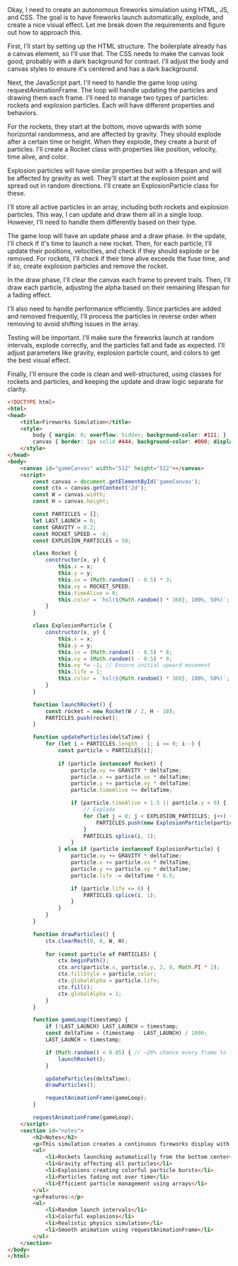 <think>
Okay, I need to create an autonomous fireworks simulation using HTML, JS, and CSS. The goal is to have fireworks launch automatically, explode, and create a nice visual effect. Let me break down the requirements and figure out how to approach this.

First, I'll start by setting up the HTML structure. The boilerplate already has a canvas element, so I'll use that. The CSS needs to make the canvas look good, probably with a dark background for contrast. I'll adjust the body and canvas styles to ensure it's centered and has a dark background.

Next, the JavaScript part. I'll need to handle the game loop using requestAnimationFrame. The loop will handle updating the particles and drawing them each frame. I'll need to manage two types of particles: rockets and explosion particles. Each will have different properties and behaviors.

For the rockets, they start at the bottom, move upwards with some horizontal randomness, and are affected by gravity. They should explode after a certain time or height. When they explode, they create a burst of particles. I'll create a Rocket class with properties like position, velocity, time alive, and color.

Explosion particles will have similar properties but with a lifespan and will be affected by gravity as well. They'll start at the explosion point and spread out in random directions. I'll create an ExplosionParticle class for these.

I'll store all active particles in an array, including both rockets and explosion particles. This way, I can update and draw them all in a single loop. However, I'll need to handle them differently based on their type.

The game loop will have an update phase and a draw phase. In the update, I'll check if it's time to launch a new rocket. Then, for each particle, I'll update their positions, velocities, and check if they should explode or be removed. For rockets, I'll check if their time alive exceeds the fuse time, and if so, create explosion particles and remove the rocket.

In the draw phase, I'll clear the canvas each frame to prevent trails. Then, I'll draw each particle, adjusting the alpha based on their remaining lifespan for a fading effect.

I'll also need to handle performance efficiently. Since particles are added and removed frequently, I'll process the particles in reverse order when removing to avoid shifting issues in the array.

Testing will be important. I'll make sure the fireworks launch at random intervals, explode correctly, and the particles fall and fade as expected. I'll adjust parameters like gravity, explosion particle count, and colors to get the best visual effect.

Finally, I'll ensure the code is clean and well-structured, using classes for rockets and particles, and keeping the update and draw logic separate for clarity.
</think>

```html
<!DOCTYPE html>
<html>
<head>
    <title>Fireworks Simulation</title>
    <style>
        body { margin: 0; overflow: hidden; background-color: #111; }
        canvas { border: 1px solid #444; background-color: #000; display: block; margin: 20px auto; }
    </style>
</head>
<body>
    <canvas id="gameCanvas" width="512" height="512"></canvas>
    <script>
        const canvas = document.getElementById('gameCanvas');
        const ctx = canvas.getContext('2d');
        const W = canvas.width;
        const H = canvas.height;

        const PARTICLES = [];
        let LAST_LAUNCH = 0;
        const GRAVITY = 0.2;
        const ROCKET_SPEED = -8;
        const EXPLOSION_PARTICLES = 50;

        class Rocket {
            constructor(x, y) {
                this.x = x;
                this.y = y;
                this.vx = (Math.random() - 0.5) * 3;
                this.vy = ROCKET_SPEED;
                this.timeAlive = 0;
                this.color = `hsl(${Math.random() * 360}, 100%, 50%)`;
            }
        }

        class ExplosionParticle {
            constructor(x, y) {
                this.x = x;
                this.y = y;
                this.vx = (Math.random() - 0.5) * 8;
                this.vy = (Math.random() - 0.5) * 8;
                this.vy *= -1; // Ensure initial upward movement
                this.life = 1;
                this.color = `hsl(${Math.random() * 360}, 100%, 50%)`;
            }
        }

        function launchRocket() {
            const rocket = new Rocket(W / 2, H - 10);
            PARTICLES.push(rocket);
        }

        function updateParticles(deltaTime) {
            for (let i = PARTICLES.length - 1; i >= 0; i--) {
                const particle = PARTICLES[i];
                
                if (particle instanceof Rocket) {
                    particle.vy += GRAVITY * deltaTime;
                    particle.x += particle.vx * deltaTime;
                    particle.y += particle.vy * deltaTime;
                    particle.timeAlive += deltaTime;

                    if (particle.timeAlive > 1.5 || particle.y < 0) {
                        // Explode
                        for (let j = 0; j < EXPLOSION_PARTICLES; j++) {
                            PARTICLES.push(new ExplosionParticle(particle.x, particle.y));
                        }
                        PARTICLES.splice(i, 1);
                    }
                } else if (particle instanceof ExplosionParticle) {
                    particle.vy += GRAVITY * deltaTime;
                    particle.x += particle.vx * deltaTime;
                    particle.y += particle.vy * deltaTime;
                    particle.life -= deltaTime * 0.5;

                    if (particle.life <= 0) {
                        PARTICLES.splice(i, 1);
                    }
                }
            }
        }

        function drawParticles() {
            ctx.clearRect(0, 0, W, H);
            
            for (const particle of PARTICLES) {
                ctx.beginPath();
                ctx.arc(particle.x, particle.y, 2, 0, Math.PI * 2);
                ctx.fillStyle = particle.color;
                ctx.globalAlpha = particle.life;
                ctx.fill();
                ctx.globalAlpha = 1;
            }
        }

        function gameLoop(timestamp) {
            if (!LAST_LAUNCH) LAST_LAUNCH = timestamp;
            const deltaTime = (timestamp - LAST_LAUNCH) / 1000;
            LAST_LAUNCH = timestamp;

            if (Math.random() < 0.05) { // ~20% chance every frame to launch
                launchRocket();
            }

            updateParticles(deltaTime);
            drawParticles();

            requestAnimationFrame(gameLoop);
        }

        requestAnimationFrame(gameLoop);
    </script>
    <section id="notes">
        <h2>Notes</h2>
        <p>This simulation creates a continuous fireworks display with:</p>
        <ul>
            <li>Rockets launching automatically from the bottom center</li>
            <li>Gravity affecting all particles</li>
            <li>Explosions creating colorful particle bursts</li>
            <li>Particles fading out over time</li>
            <li>Efficient particle management using arrays</li>
        </ul>
        <p>Features:</p>
        <ul>
            <li>Random launch intervals</li>
            <li>Colorful explosions</li>
            <li>Realistic physics simulation</li>
            <li>Smooth animation using requestAnimationFrame</li>
        </ul>
    </section>
</body>
</html>
```

<!-- Benchmark Info -->
<!-- Backend: llamacpp -->
<!-- Model: DeepSeek-R1-Distill-Qwen-32B-Q4_K_M.gguf -->
<!-- Prompt: fireworks.md -->
<!-- Generation Time: 164.85s -->
<!-- Fallback Used: False -->